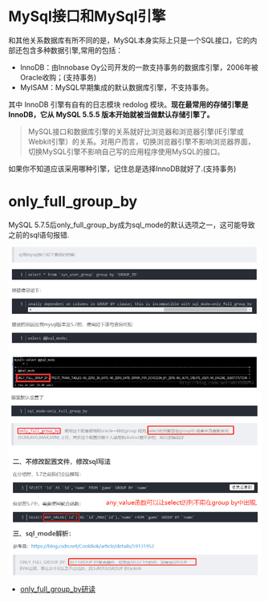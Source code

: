 # MySql接口和MySql引擎

和其他关系数据库有所不同的是，MySQL本身实际上只是一个SQL接口，它的内部还包含多种数据引擎,常用的包括：

* InnoDB：由Innobase Oy公司开发的一款支持事务的数据库引擎，2006年被Oracle收购；(支持事务)
* MyISAM：MySQL早期集成的默认数据库引擎，不支持事务。

其中 InnoDB 引擎有自有的日志模块 redolog 模块。**现在最常用的存储引擎是 InnoDB，它从 MySQL 5.5.5 版本开始就被当做默认存储引擎了。**

>MySQL接口和数据库引擎的关系就好比浏览器和浏览器引擎(IE引擎或Webkit引擎）的关系。对用户而言，切换浏览器引擎不影响浏览器界面，切换MySQL引擎不影响自己写的应用程序使用MySQL的接口。

如果你不知道应该采用哪种引擎，记住总是选择InnoDB就好了.(支持事务)

# only_full_group_by

MySQL 5.7.5后only_full_group_by成为sql_mode的默认选项之一，这可能导致之前的sql语句报错.

![](pics/only_full_group_by-01.png)
![](pics/only_full_group_by-02.png)
![](pics/only_full_group_by-03.png)

- [only_full_group_by研读](https://blog.csdn.net/allen_tsang/article/details/54892046)